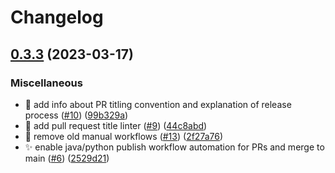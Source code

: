 # Changelog

## [0.3.3](https://github.com/airbytehq/airbyte-protocol/compare/v0.3.2...v0.3.3) (2023-03-17)


### Miscellaneous

* :book: add info about PR titling convention and explanation of release process ([#10](https://github.com/airbytehq/airbyte-protocol/issues/10)) ([99b329a](https://github.com/airbytehq/airbyte-protocol/commit/99b329a5cf7b72a726e46b2c687ed84492dad7b4))
* :broom: add pull request title linter ([#9](https://github.com/airbytehq/airbyte-protocol/issues/9)) ([44c8abd](https://github.com/airbytehq/airbyte-protocol/commit/44c8abdd38fe2e701f5eb1376e8be77a4b3dd62e))
* :broom: remove old manual workflows ([#13](https://github.com/airbytehq/airbyte-protocol/issues/13)) ([2f27a76](https://github.com/airbytehq/airbyte-protocol/commit/2f27a76d070bf8a24b6ebd3873208339ed5ed475))
* :sparkles: enable java/python publish workflow automation for PRs and merge to main ([#6](https://github.com/airbytehq/airbyte-protocol/issues/6)) ([2529d21](https://github.com/airbytehq/airbyte-protocol/commit/2529d21e80f2574957d6e6e6eede77f566345723))
